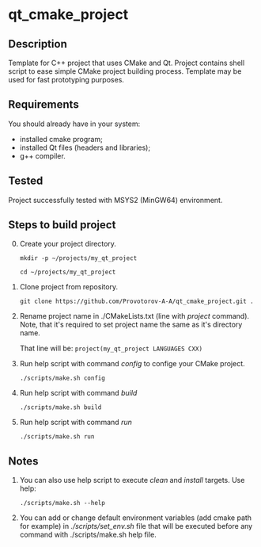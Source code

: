 # qt_cmake_project

## Description
Template for C++ project that uses CMake and Qt.
Project contains shell script to ease simple CMake project building process.
Template may be used for fast prototyping purposes.

## Requirements 
You should already have in your system:
 - installed cmake program;
 - installed Qt files (headers and libraries);
 - g++ compiler.

## Tested
Project successfully tested with MSYS2 (MinGW64) environment.

## Steps to build project
0. Create your project directory. 

   `mkdir -p ~/projects/my_qt_project`
   
   `cd ~/projects/my_qt_project`
1. Clone project from repository.

   `git clone https://github.com/Provotorov-A-A/qt_cmake_project.git .`
2. Rename project name in ./CMakeLists.txt (line with *project* command). Note, that it's required to set project name the same as it's directory name.

   That line will be:
   `project(my_qt_project LANGUAGES CXX)`
3. Run help script with command *config* to confige your CMake project.

   `./scripts/make.sh config`
4. Run help script with command *build*

   `./scripts/make.sh build`
5. Run help script with command *run*

   `./scripts/make.sh run`
   
## Notes
1. You can also use help script to execute *clean* and *install* targets. Use help:

   `./scripts/make.sh --help`
2. You can add or change default environment variables (add cmake path for example) in *./scripts/set_env.sh* file that will be executed before any command with ./scripts/make.sh help file.
